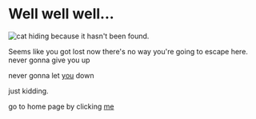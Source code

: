 <link rel="preconnect" href="https://fonts.googleapis.com">
<link rel="preconnect" href="https://fonts.gstatic.com" crossorigin>
<link href="https://fonts.googleapis.com/css2?family=Comfortaa:wght@300..700&family=Montserrat:ital,wght@0,100..900;1,100..900&display=swap" rel="stylesheet">
<link rel=stylesheet href="/main.css">

# Well well well...

![cat hiding because it hasn't been found.](https://http.cat/404.jpg "404")

Seems like you got lost
now there's no way you're going to escape here.
never
gonna
give
you
up

never
gonna
let
[you](https://lintine.github.io)
down



just kidding.

go to home page by clicking [me](https://lintine.github.io/)
